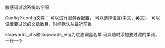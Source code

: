 敏感词过滤系统by宁哥

Config下config文件：
可以进行服务器配置，
可以选择语言(中文，英文)，
可以设置要过滤的文章数目，时间默认从最近前推

stopwords_chs和stopwords_eng为过滤词黑名单
可以随时添加要过滤的单词，一行一个

